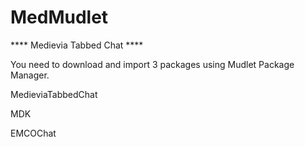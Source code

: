 # MedMudlet


**** Medievia Tabbed Chat ****

You need to download and import 3 packages using Mudlet Package Manager.

MedieviaTabbedChat

MDK

EMCOChat


